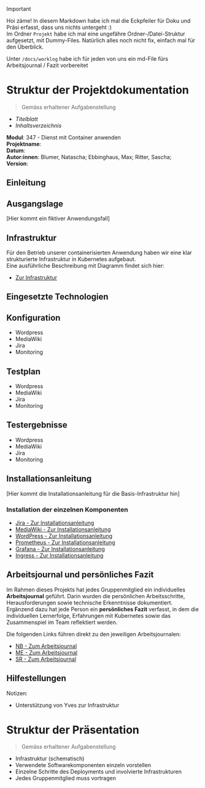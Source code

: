 >[!IMPORTANT]
>Hoi zäme!
>In diesem Markdown habe ich mal die Eckpfeiler für Doku und Präsi erfasst, dass uns nichts untergeht :)  
>Im Ordner `Projekt` habe ich mal eine ungefähre Ordner-/Datei-Struktur aufgesetzt, mit Dummy-Files. Natürlich alles noch nicht fix, einfach mal für den Überblick.
>
>Unter `/docs/worklog` habe ich für jeden von uns ein md-File fürs Arbeitsjournal / Fazit vorbereitet

# Struktur der Projektdokumentation
> Gemäss erhaltener Aufgabenstellung
- *Titelblatt*
- *Inhaltsverzeichnis*

**Modul**: 347 - Dienst mit Container anwenden  
**Projektname**:  
**Datum**:  
**Autor:innen**: Blumer, Natascha; Ebbinghaus, Max; Ritter, Sascha;  
**Version**:  

## Einleitung

## Ausgangslage
[Hier kommt ein fiktiver Anwendungsfall]

## Infrastruktur
Für den Betrieb unserer containerisierten Anwendung haben wir eine klar strukturierte Infrastruktur in Kubernetes aufgebaut.  
Eine ausführliche Beschreibung mit Diagramm findet sich hier:
- [Zur Infrastruktur](/docs/infrastructure.md)

## Eingesetzte Technologien

## Konfiguration
- Wordpress
- MediaWiki
- Jira
- Monitoring

## Testplan 
- Wordpress
- MediaWiki
- Jira
- Monitoring

## Testergebnisse
- Wordpress
- MediaWiki
- Jira
- Monitoring

## Installationsanleitung
[Hier kommt die Installationsanleitung für die Basis-Infrastruktur hin]

### Installation der einzelnen Komponenten
- [Jira - Zur Installationsanleitung](/Projekt/jira/installation.md)
- [MediaWiki - Zur Installationsanleitung](/Projekt/mediawiki/installation.md)
- [WordPress - Zur Installationsanleitung](/Projekt/wordpress/installation.md)
- [Prometheus - Zur Installationsanleitung](/Projekt/monitoring/prometheus/installation.md)
- [Grafana - Zur Installationsanleitung](/Projekt/monitoring/grafana/installation.md)
- [Ingress - Zur Installationsanleitung](/Projekt/ingress/installation.md)

## Arbeitsjournal und persönliches Fazit
Im Rahmen dieses Projekts hat jedes Gruppenmitglied ein individuelles **Arbeitsjournal** geführt. Darin wurden die persönlichen Arbeitsschritte, Herausforderungen sowie technische Erkenntnisse dokumentiert. Ergänzend dazu hat jede Person ein **persönliches Fazit** verfasst, in dem die individuellen Lernerfolge, Erfahrungen mit Kubernetes sowie das Zusammenspiel im Team reflektiert werden.

Die folgenden Links führen direkt zu den jeweiligen Arbeitsjournalen:
- [NB - Zum Arbeitsjournal](/docs/worklog/worklog-nb.md)
- [ME - Zum Arbeitsjournal](/docs/worklog/worklog-me.md)
- [SR - Zum Arbeitsjournal](/docs/worklog/worklog-sr.md)

## Hilfestellungen
Notizen:
- Unterstützung von Yves zur Infrastruktur

# Struktur der Präsentation
> Gemäss erhaltener Aufgabenstellung
- Infrastruktur (schematisch)
- Verwendete Softwarekomponenten einzeln vorstellen
- Einzelne Schritte des Deployments und involvierte Infrastrukturen
- Jedes Gruppenmitglied muss vortragen
